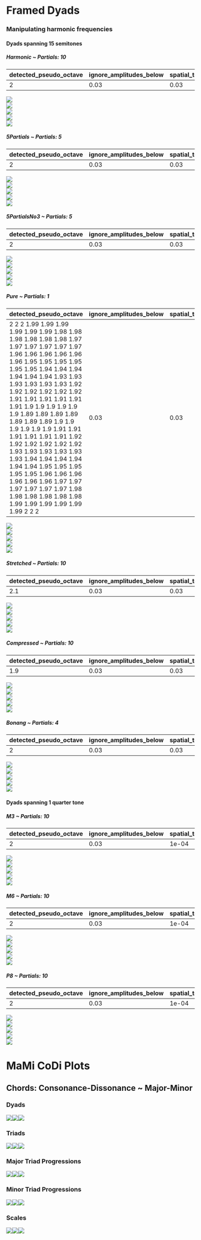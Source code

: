 Framed Dyads
================

### Manipulating harmonic frequencies

#### Dyads spanning 15 semitones

##### Harmonic ~ Partials: 10

| detected_pseudo_octave | ignore_amplitudes_below | spatial_tolerance | temporal_tolerance | smoothing_sigma |
|:-----------------------|:------------------------|:------------------|:-------------------|----------------:|
| 2                      | 0.03                    | 0.03              | 0.08               |             0.2 |

![](man/figures/framed_dyads_unnamed-chunk-4-1.png)<!-- -->  
![](man/figures/framed_dyads_unnamed-chunk-4-2.png)<!-- -->  
![](man/figures/framed_dyads_unnamed-chunk-4-3.png)<!-- -->  
![](man/figures/framed_dyads_unnamed-chunk-4-4.png)<!-- -->  
![](man/figures/framed_dyads_unnamed-chunk-4-5.png)<!-- -->

##### 5Partials ~ Partials: 5

| detected_pseudo_octave | ignore_amplitudes_below | spatial_tolerance | temporal_tolerance | smoothing_sigma |
|:-----------------------|:------------------------|:------------------|:-------------------|----------------:|
| 2                      | 0.03                    | 0.03              | 0.08               |             0.2 |

![](man/figures/framed_dyads_unnamed-chunk-4-6.png)<!-- -->  
![](man/figures/framed_dyads_unnamed-chunk-4-7.png)<!-- -->  
![](man/figures/framed_dyads_unnamed-chunk-4-8.png)<!-- -->  
![](man/figures/framed_dyads_unnamed-chunk-4-9.png)<!-- -->  
![](man/figures/framed_dyads_unnamed-chunk-4-10.png)<!-- -->

##### 5PartialsNo3 ~ Partials: 5

| detected_pseudo_octave | ignore_amplitudes_below | spatial_tolerance | temporal_tolerance | smoothing_sigma |
|:-----------------------|:------------------------|:------------------|:-------------------|----------------:|
| 2                      | 0.03                    | 0.03              | 0.08               |             0.2 |

![](man/figures/framed_dyads_unnamed-chunk-4-11.png)<!-- -->  
![](man/figures/framed_dyads_unnamed-chunk-4-12.png)<!-- -->  
![](man/figures/framed_dyads_unnamed-chunk-4-13.png)<!-- -->  
![](man/figures/framed_dyads_unnamed-chunk-4-14.png)<!-- -->  
![](man/figures/framed_dyads_unnamed-chunk-4-15.png)<!-- -->

##### Pure ~ Partials: 1

| detected_pseudo_octave                                                                                                                                                                                                                                                                                                                                                                                                                                                                                                                                                                                                                                | ignore_amplitudes_below | spatial_tolerance | temporal_tolerance | smoothing_sigma |
|:------------------------------------------------------------------------------------------------------------------------------------------------------------------------------------------------------------------------------------------------------------------------------------------------------------------------------------------------------------------------------------------------------------------------------------------------------------------------------------------------------------------------------------------------------------------------------------------------------------------------------------------------------|:------------------------|:------------------|:-------------------|----------------:|
| 2 2 2 1.99 1.99 1.99 1.99 1.99 1.99 1.98 1.98 1.98 1.98 1.98 1.98 1.97 1.97 1.97 1.97 1.97 1.97 1.96 1.96 1.96 1.96 1.96 1.96 1.95 1.95 1.95 1.95 1.95 1.95 1.94 1.94 1.94 1.94 1.94 1.94 1.93 1.93 1.93 1.93 1.93 1.93 1.92 1.92 1.92 1.92 1.92 1.92 1.91 1.91 1.91 1.91 1.91 1.91 1.9 1.9 1.9 1.9 1.9 1.9 1.89 1.89 1.89 1.89 1.89 1.89 1.89 1.9 1.9 1.9 1.9 1.9 1.9 1.91 1.91 1.91 1.91 1.91 1.91 1.92 1.92 1.92 1.92 1.92 1.92 1.93 1.93 1.93 1.93 1.93 1.93 1.94 1.94 1.94 1.94 1.94 1.94 1.95 1.95 1.95 1.95 1.95 1.96 1.96 1.96 1.96 1.96 1.96 1.97 1.97 1.97 1.97 1.97 1.97 1.98 1.98 1.98 1.98 1.98 1.98 1.99 1.99 1.99 1.99 1.99 1.99 2 2 2 | 0.03                    | 0.03              | 0.08               |             0.2 |

![](man/figures/framed_dyads_unnamed-chunk-4-16.png)<!-- -->  
![](man/figures/framed_dyads_unnamed-chunk-4-17.png)<!-- -->  
![](man/figures/framed_dyads_unnamed-chunk-4-18.png)<!-- -->  
![](man/figures/framed_dyads_unnamed-chunk-4-19.png)<!-- -->  
![](man/figures/framed_dyads_unnamed-chunk-4-20.png)<!-- -->

##### Stretched ~ Partials: 10

| detected_pseudo_octave | ignore_amplitudes_below | spatial_tolerance | temporal_tolerance | smoothing_sigma |
|:-----------------------|:------------------------|:------------------|:-------------------|----------------:|
| 2.1                    | 0.03                    | 0.03              | 0.08               |             0.2 |

![](man/figures/framed_dyads_unnamed-chunk-4-21.png)<!-- -->  
![](man/figures/framed_dyads_unnamed-chunk-4-22.png)<!-- -->  
![](man/figures/framed_dyads_unnamed-chunk-4-23.png)<!-- -->  
![](man/figures/framed_dyads_unnamed-chunk-4-24.png)<!-- -->  
![](man/figures/framed_dyads_unnamed-chunk-4-25.png)<!-- -->

##### Compressed ~ Partials: 10

| detected_pseudo_octave | ignore_amplitudes_below | spatial_tolerance | temporal_tolerance | smoothing_sigma |
|:-----------------------|:------------------------|:------------------|:-------------------|----------------:|
| 1.9                    | 0.03                    | 0.03              | 0.08               |             0.2 |

![](man/figures/framed_dyads_unnamed-chunk-4-26.png)<!-- -->  
![](man/figures/framed_dyads_unnamed-chunk-4-27.png)<!-- -->  
![](man/figures/framed_dyads_unnamed-chunk-4-28.png)<!-- -->  
![](man/figures/framed_dyads_unnamed-chunk-4-29.png)<!-- -->  
![](man/figures/framed_dyads_unnamed-chunk-4-30.png)<!-- -->

##### Bonang ~ Partials: 4

| detected_pseudo_octave | ignore_amplitudes_below | spatial_tolerance | temporal_tolerance | smoothing_sigma |
|:-----------------------|:------------------------|:------------------|:-------------------|----------------:|
| 2                      | 0.03                    | 0.03              | 0.08               |             0.2 |

![](man/figures/framed_dyads_unnamed-chunk-4-31.png)<!-- -->  
![](man/figures/framed_dyads_unnamed-chunk-4-32.png)<!-- -->  
![](man/figures/framed_dyads_unnamed-chunk-4-33.png)<!-- -->  
![](man/figures/framed_dyads_unnamed-chunk-4-34.png)<!-- -->  
![](man/figures/framed_dyads_unnamed-chunk-4-35.png)<!-- -->

#### Dyads spanning 1 quarter tone

##### M3 ~ Partials: 10

| detected_pseudo_octave | ignore_amplitudes_below | spatial_tolerance | temporal_tolerance | smoothing_sigma |
|:-----------------------|:------------------------|:------------------|:-------------------|----------------:|
| 2                      | 0.03                    | 1e-04             | 1e-04              |           0.035 |

![](man/figures/framed_dyads_unnamed-chunk-4-36.png)<!-- -->  
![](man/figures/framed_dyads_unnamed-chunk-4-37.png)<!-- -->  
![](man/figures/framed_dyads_unnamed-chunk-4-38.png)<!-- -->  
![](man/figures/framed_dyads_unnamed-chunk-4-39.png)<!-- -->  
![](man/figures/framed_dyads_unnamed-chunk-4-40.png)<!-- -->

##### M6 ~ Partials: 10

| detected_pseudo_octave | ignore_amplitudes_below | spatial_tolerance | temporal_tolerance | smoothing_sigma |
|:-----------------------|:------------------------|:------------------|:-------------------|----------------:|
| 2                      | 0.03                    | 1e-04             | 1e-04              |           0.035 |

![](man/figures/framed_dyads_unnamed-chunk-4-41.png)<!-- -->  
![](man/figures/framed_dyads_unnamed-chunk-4-42.png)<!-- -->  
![](man/figures/framed_dyads_unnamed-chunk-4-43.png)<!-- -->  
![](man/figures/framed_dyads_unnamed-chunk-4-44.png)<!-- -->  
![](man/figures/framed_dyads_unnamed-chunk-4-45.png)<!-- -->

##### P8 ~ Partials: 10

| detected_pseudo_octave | ignore_amplitudes_below | spatial_tolerance | temporal_tolerance | smoothing_sigma |
|:-----------------------|:------------------------|:------------------|:-------------------|----------------:|
| 2                      | 0.03                    | 1e-04             | 1e-04              |           0.035 |

![](man/figures/framed_dyads_unnamed-chunk-4-46.png)<!-- -->  
![](man/figures/framed_dyads_unnamed-chunk-4-47.png)<!-- -->  
![](man/figures/framed_dyads_unnamed-chunk-4-48.png)<!-- -->  
![](man/figures/framed_dyads_unnamed-chunk-4-49.png)<!-- -->  
![](man/figures/framed_dyads_unnamed-chunk-4-50.png)<!-- -->

# MaMi CoDi Plots

## Chords: Consonance-Dissonance ~ Major-Minor

### Dyads

![](man/figures/framed_dyads_unnamed-chunk-7-1.png)<!-- -->![](man/figures/framed_dyads_unnamed-chunk-7-2.png)<!-- -->![](man/figures/framed_dyads_unnamed-chunk-7-3.png)<!-- -->

### Triads

![](man/figures/framed_dyads_unnamed-chunk-7-4.png)<!-- -->![](man/figures/framed_dyads_unnamed-chunk-7-5.png)<!-- -->![](man/figures/framed_dyads_unnamed-chunk-7-6.png)<!-- -->

### Major Triad Progressions

![](man/figures/framed_dyads_unnamed-chunk-7-7.png)<!-- -->![](man/figures/framed_dyads_unnamed-chunk-7-8.png)<!-- -->![](man/figures/framed_dyads_unnamed-chunk-7-9.png)<!-- -->

### Minor Triad Progressions

![](man/figures/framed_dyads_unnamed-chunk-7-10.png)<!-- -->![](man/figures/framed_dyads_unnamed-chunk-7-11.png)<!-- -->![](man/figures/framed_dyads_unnamed-chunk-7-12.png)<!-- -->

### Scales

![](man/figures/framed_dyads_unnamed-chunk-7-13.png)<!-- -->![](man/figures/framed_dyads_unnamed-chunk-7-14.png)<!-- -->![](man/figures/framed_dyads_unnamed-chunk-7-15.png)<!-- -->
